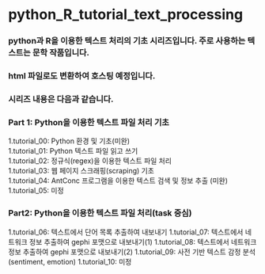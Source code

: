 # python_R_tutorial_text_processing

### python과 R을 이용한 텍스트 처리의 기초 시리즈입니다. 주로 사용하는 텍스트는 문학 작품입니다.
### html 파일로도 변환하여 호스팅 예정입니다.

### 시리즈 내용은 다음과 같습니다.
### Part 1: Python을 이용한 텍스트 파일 처리 기초
1.tutorial_00: Python 환경 및 기초(미완)
<br>
1.tutorial_01: Python 텍스트 파일 읽고 쓰기
<br>
1.tutorial_02: 정규식(regex)을 이용한 텍스트 파일 처리
<br>
1.tutorial_03: 웹 페이지 스크래핑(scraping) 기초
<br>
1.tutorial_04: AntConc 프로그램을 이용한 텍스트 검색 및 정보 추출 (미완)
<br>
1.tutorial_05: 미정

### Part2: Python을 이용한 텍스트 파일 처리(task 중심)
1.tutorial_06: 텍스트에서 단어 목록 추출하여 내보내기
1.tutorial_07: 텍스트에서 네트워크 정보 추출하여 gephi 포맷으로 내보내기(1)
1.tutorial_08: 텍스트에서 네트워크 정보 추출하여 gephi 포맷으로 내보내기(2)
1.tutorial_09: 사전 기반 텍스트 감정 분석(sentiment, emotion)
1.tutorial_10: 미정

